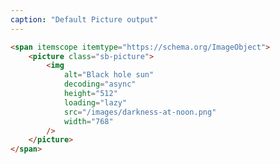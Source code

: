 ```yaml
---
caption: "Default Picture output"
---
```


<!-- markdownlint-disable MD041 -->
<!-- dprint-ignore -->

```html
<span itemscope itemtype="https://schema.org/ImageObject">
	<picture class="sb-picture">
		<img
			alt="Black hole sun"
			decoding="async"
			height="512"
			loading="lazy"
			src="/images/darkness-at-noon.png"
			width="768"
		/>
	</picture>
</span>
```
